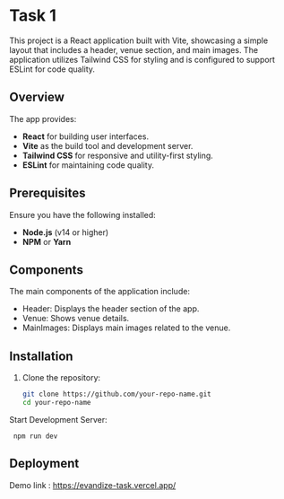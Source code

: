 # Task 1

This project is a React application built with Vite, showcasing a simple layout that includes a header, venue section, and main images. The application utilizes Tailwind CSS for styling and is configured to support ESLint for code quality.



## Overview

The app provides:

- **React** for building user interfaces.
- **Vite** as the build tool and development server.
- **Tailwind CSS** for responsive and utility-first styling.
- **ESLint** for maintaining code quality.

## Prerequisites

Ensure you have the following installed:

- **Node.js** (v14 or higher)
- **NPM** or **Yarn**

## Components

The main components of the application include:

- Header: Displays the header section of the app.
- Venue: Shows venue details.
- MainImages: Displays main images related to the venue.

## Installation

1. Clone the repository:

   ```bash
   git clone https://github.com/your-repo-name.git
   cd your-repo-name

Start Development Server:

     npm run dev

## Deployment

Demo link : https://evandize-task.vercel.app/





